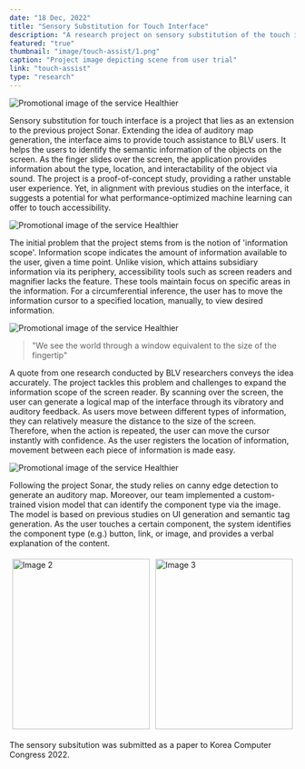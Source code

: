 ```yaml
---
date: "18 Dec, 2022"
title: "Sensory Substitution for Touch Interface"
description: "A research project on sensory substitution of the touch interface for BLV users"
featured: "true"
thumbnail: "image/touch-assist/1.png"
caption: "Project image depicting scene from user trial"
link: "touch-assist"
type: "research"
---
```


![Promotional image of the service Healthier](/image/touch-assist/1.png)

Sensory substitution for touch interface is a project that lies as an extension to the previous project Sonar. Extending the idea of auditory map generation, the interface aims to provide touch assistance to BLV users. It helps the users to identify the semantic information of the objects on the screen. As the finger slides over the screen, the application provides information about the type, location, and interactability of the object via sound. The project is a proof-of-concept study, providing a rather unstable user experience. Yet, in alignment with previous studies on the interface, it suggests a potential for what performance-optimized machine learning can offer to touch accessibility.

![Promotional image of the service Healthier](/image/touch-assist/2.png)

The initial problem that the project stems from is the notion of 'information scope'. Information scope indicates the amount of information available to the user, given a time point. Unlike vision, which attains subsidiary information via its periphery, accessibility tools such as screen readers and magnifier lacks the feature. These tools maintain focus on specific areas in the information. For a circumferential inference, the user has to move the information cursor to a specified location, manually, to view desired information.

![Promotional image of the service Healthier](/image/touch-assist/3.png)

> "We see the world through a window equivalent to the size of the fingertip"

A quote from one research conducted by BLV researchers conveys the idea accurately. The project tackles this problem and challenges to expand the information scope of the screen reader. By scanning over the screen, the user can generate a logical map of the interface through its vibratory and auditory feedback. As users move between different types of information, they can relatively measure the distance to the size of the screen. Therefore, when the action is repeated, the user can move the cursor instantly with confidence. As the user registers the location of information, movement between each piece of information is made easy.

![Promotional image of the service Healthier](/image/touch-assist/4.png)


Following the project Sonar, the study relies on canny edge detection to generate an auditory map. Moreover, our team implemented a custom-trained vision model that can identify the component type via the image. The model is based on previous studies on UI generation and semantic tag generation. As the user touches a certain component, the system identifies the component type (e.g.) button, link, or image, and provides a verbal explanation of the content.

<div style="display: flex;">
    <div style="flex: 1; padding: 5px;">
        <img src="/image/touch-assist/5.png" alt="Image 2" style="width: 100%; object-fit: cover; height: 300px;">
    </div>
    <div style="flex: 1; padding: 5px;">
        <img src="/image/touch-assist/6.png" alt="Image 3" style="width: 100%;
        object-fit: cover; height: 300px;">
    </div>
</div>

The sensory subsitution was submitted as a paper to Korea Computer Congress 2022.